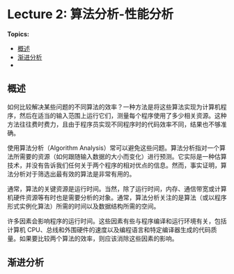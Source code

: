 # Lecture 2: 算法分析-性能分析

**Topics:**

- [概述](#概述20231103)
- [渐进分析](#渐进分析20231101)
- 

<a name = "概述20231103">

## 概述

如何比较解决某些问题的不同算法的效率？一种方法是将这些算法实现为计算机程序，然后在适当的输入范围上运行它们，测量每个程序使用了多少相关资源。这种方法往往费时费力，且由于程序员实现不同程序时的代码效率不同，结果也不够准确。

使用算法分析（Algorithm Analysis）常可以避免这些问题。算法分析指对一个算法所需要的资源（如何跟随输入数据的大小而变化）进行预测。它实际是一种估算技术，并没有告诉我们任何关于两个程序的相对优点的信息。然而，事实证明，算法分析对于筛选出最有效的算法是非常有用的。

通常，算法的关键资源是运行时间。当然，除了运行时间，内存、通信带宽或计算机硬件资源等有时也是需要分析的对象。通常，算法分析关注的是算法（或以程序形式实例化算法）所需的时间以及数据结构所需的空间。

许多因素会影响程序的运行时间。这些因素有些与程序编译和运行环境有关，包括计算机 CPU、总线和外围硬件的速度以及编程语言和特定编译器生成的代码质量。如果要比较两个算法的效率，则应该消除这些因素的影响。

<a name = "渐进分析20231101">

## 渐进分析



